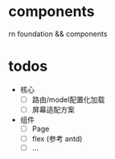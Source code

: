 # components
rn foundation &amp;&amp; components

# todos 

- 核心
  - [ ] 路由/model配置化加载
  - [ ] 屏幕适配方案
- 组件
  - [ ] Page
  - [ ] flex (参考 antd)
  - [ ] ...
